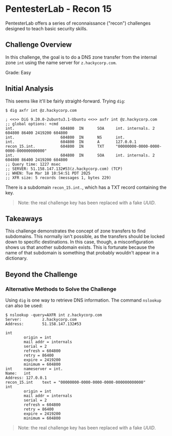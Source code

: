 # PentesterLab - Recon 15

PentesterLab offers a series of reconnaissance ("recon") challenges designed to
teach basic security skills.

## Challenge Overview

In this challenge, the goal is to do a DNS zone transfer from the internal zone
`int` using the name server for `z.hackycorp.com`.

Grade: Easy

## Initial Analysis

This seems like it'll be fairly straight-forward. Trying `dig`:

```
$ dig axfr int @z.hackycorp.com

; <<>> DiG 9.20.0-2ubuntu3.1-Ubuntu <<>> axfr int @z.hackycorp.com
;; global options: +cmd
int.                    604800  IN      SOA     int. internals. 2 604800 86400 2419200 604800
int.                    604800  IN      NS      int.
int.                    604800  IN      A       127.0.0.1
recon_15.int.           604800  IN      TXT     "00000000-0000-0000-0000-000000000000"
int.                    604800  IN      SOA     int. internals. 2 604800 86400 2419200 604800
;; Query time: 1227 msec
;; SERVER: 51.158.147.132#53(z.hackycorp.com) (TCP)
;; WHEN: Tue Mar 18 10:54:51 PDT 2025
;; XFR size: 5 records (messages 1, bytes 229)
```

There is a subdomain `recon_15.int.`, which has a TXT record containing the key.

> Note: the real challenge key has been replaced with a fake _UUID_.

## Takeaways

This challenge demonstrates the concept of zone transfers to find subdomains.
This normally isn't possible, as the transfers should be locked down to specific
destinations. In this case, though, a misconfiguration shows us that another
subdomain exists. This is fortunate because the name of that subdomain is
something that probably wouldn't appear in a dictionary.

## Beyond the Challenge

### Alternative Methods to Solve the Challenge

Using `dig` is one way to retrieve DNS information. The command `nslookup` can
also be used:

```
$ nslookup -query=AXFR int z.hackycorp.com
Server:         z.hackycorp.com
Address:        51.158.147.132#53

int
        origin = int
        mail addr = internals
        serial = 2
        refresh = 604800
        retry = 86400
        expire = 2419200
        minimum = 604800
int     nameserver = int.
Name:   int
Address: 127.0.0.1
recon_15.int    text = "00000000-0000-0000-0000-000000000000"
int
        origin = int
        mail addr = internals
        serial = 2
        refresh = 604800
        retry = 86400
        expire = 2419200
        minimum = 604800
```

> Note: the real challenge key has been replaced with a fake _UUID_.
